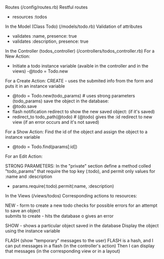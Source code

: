 
Routes (/config/routes.rb)
Restful routes
- resources :todos 


In the Model (Class Todo) (/models/todo.rb)
Validation of attributes
- validates :name, presence: true
- validates :description, presence: true


In the Controller (todos_controller) (/controllers/todos_controller.rb)
For a New Action:
- Initiate a todo instance variable (avaible in the controller and in the views)
-@todo = Todo.new

For a Create Action:
CREATE - uses the submited info from the form and puts it in an instance variable
- @todo = Todo.new(todo_params) # uses strong parameters (todo_params)
save the object in the database:
- @todo.save
- flash notification
redirect to show the new saved object: (if it's saved)
- redirect_to todo_path(@todo) # (@todo) gives the :id
redirect to new view (if an error occurs and it's not saved)

For a Show Action:
Find the id of the object and assign the object to a instance variable
- @todo = Todo.find(params[:id])

For an Edit Action:


STRONG PARAMETERS:
In the "private" section define a method colled "todo_params" that require
the top key (:todo), and permit only values for :name and :description
- params.require(:todo).permit(:name, :description)



In the Views (/views/todos)
Corresponding actions to resources:

 NEW - form to create a new todo
checks for possible errors for an attempt to save an object  
submits to create - hits the database o gives an error

SHOW - shows a particular object saved in the database
Display the object using the instance variable 


FLASH (show "temporary" messages to the user)
FLASH is a hash, and I can put messages in a flash (in the controller's action)
Then I can display that messages (in the corresponding view or in a layout)

